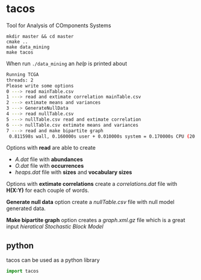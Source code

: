 # tacos
Tool for Analysis of COmponents Systems

```
mkdir master && cd master
cmake ..
make data_mining
make tacos
```

When run `./data_mining` an *help* is printed about

```bash
Running TCGA
threads: 2
Please write some options
0 ---> read mainTable.csv
1 ---> read and extimate correlation mainTable.csv
2 ---> extimate means and variances
3 ---> GenerateNullData
4 ---> read nullTable.csv
5 ---> nullTable.csv read and extimate correlation
6 ---> nullTable.csv extimate means and variances
7 ---> read and make bipartite graph
 0.811598s wall, 0.160000s user + 0.010000s system = 0.170000s CPU (20.9%)
```

Options with **read** are able to create
* *A.dat* file with **abundances**
* *O.dat* file with **occurrences**
* *heaps.dat* file with **sizes** and **vocabulary sizes**

Options with **extimate correlations** create a *correlations.dat* file with **H(X:Y)** for each couple of words.

**Generate null data** option create a *nullTable.csv* file with null model generated data.

**Make bipartite graph** option creates a *graph.xml.gz* file which is a great input *hieratical Stochastic Block Model*

## python
tacos can be used as a python library

```python
import tacos
```
